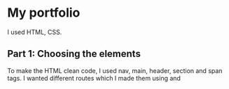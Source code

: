 # My portfolio

I used HTML, CSS.

## Part 1: Choosing the elements
To make the HTML clean code, I used nav, main, header, section and span tags. I wanted different routes which I made them using <a> and <template> tags.

## Part 2: The HTML
I wrote the code sequentially by dividing each container one by one. The template tags doesn't display anything but can be used to insert its content into another using css. I also downloaded the icons from official sites.

## Part 3: The CSS
The CSS is what makes this portfolio feel alive. With complementing light blue and white colors, I was able to make a nice theme. To make the clicked button effect on the <a> tag, I used css to add a class to the element which changes the background color. I also discovered that the important specification in the external css overrides the other css methods.

## Part 4: Responsiveness

Using flex wrap along with media query I was able to make it responsive. Because of not enough space to display the about tab (aside tag), I hid it and made another route appear on the nav bar (About page). Because of this, I also had to automatically make it reappear when the window resizes.
